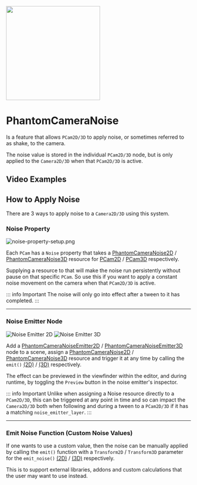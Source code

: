 <img src="/assets/icons/phantom-camera-noise.svg" height="256" width="256"/>

# PhantomCameraNoise

Is a feature that allows `PCam2D/3D` to apply noise, or sometimes referred to as shake, to the camera.

The noise value is stored in the individual `PCam2D/3D` node, but is only applied to the `Camera2D/3D` when that `PCam2D/3D` is active.

## Video Examples
<VideoTabs propertyName="noise-videos" video2d="../assets/videos/noise-2d.mp4" video3d="../assets/videos/noise-3d.mp4"/>

## How to Apply Noise

There are 3 ways to apply noise to a `Camera2D/3D` using this system.

### Noise Property

![noise-property-setup.png](/public/assets/guides/noise-property-setup.png)

Each `PCam` has a `Noise` property that takes a [PhantomCameraNoise2D](/resource-types/phantom-camera-noise-2d) / [PhantomCameraNoise3D](/resource-types/phantom-camera-noise-3d) resource for [PCam2D](/core-nodes/phantom-camera-2d#noise) / [PCam3D](/core-nodes/phantom-camera-3d#noise) respectively.

Supplying a resource to that will make the noise run persistently without pause on that specific `PCam`. So use this if you want to apply a constant noise movement on the camera when that `PCam2D/3D` is active.

::: info Important
The noise will only go into effect after a tween to it has completed.
:::

---

### Noise Emitter Node

<div :class="$style.image_side_by_side">
    <img alt="Noise Emitter 2D" src="/public/assets/guides/noise-emitter-2d-setup.png" />
    <img alt="Noise Emitter 3D" src="/public/assets/guides/noise-emitter-3d-setup.png" />
</div>


Add a [PhantomCameraNoiseEmitter2D](/noise/phantom-camera-noise-emitter-2d) / [PhantomCameraNoiseEmitter3D](/noise/phantom-camera-noise-emitter-3d) node to a scene, assign a [PhantomCameraNoise2D](/resource-types/phantom-camera-noise-2d) / [PhantomCameraNoise3D](/resource-types/phantom-camera-noise-3d) resource and trigger it at any time by calling the `emit()` [(2D)](/noise/phantom-camera-noise-emitter-2d#emit) / [(3D)](/noise/phantom-camera-noise-emitter-3d#emit) respectively.

The effect can be previewed in the viewfinder within the editor, and during runtime, by toggling the `Preview` button in the noise emitter's inspector.

::: info Important
Unlike when assigning a Noise resource directly to a `PCam2D/3D`, this can be triggered at any point in time and so can impact the `Camera2D/3D` both when following and during a tween to a `PCam2D/3D` if it has a matching `noise_emitter_layer`.
:::

---

### Emit Noise Function (Custom Noise Values)
If one wants to use a custom value, then the noise can be manually applied by calling the `emit()` function with a `Transform2D` / `Transform3D` parameter for the `emit_noise()` [(2D)](/core-nodes/phantom-camera-2d#emit_noise) / [(3D)](/core-nodes/phantom-camera-3d#emit_noise) respectively.

This is to support external libraries, addons and custom calculations that the user may want to use instead.

<style module>
.image_side_by_side {
    display: flex;
    flex-direction: column;
    @media(min-width: 600px) {
        flex-direction: row;
    }
    img {
        width: 100%;
        @media(min-width: 600px) {
            width: 50%;
        }
    }
}
</style>